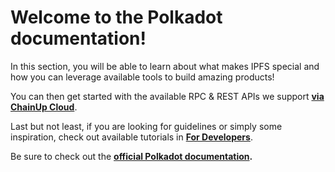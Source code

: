 # Welcome to the Polkadot documentation!

In this section, you will be able to learn about what makes IPFS special and how you can leverage available tools to build amazing products!

You can then get started with the available RPC & REST APIs we support [**via ChainUp Cloud**](https://app.chainupcloud.com/login).

Last but not least, if you are looking for guidelines or simply some inspiration, check out available tutorials in [**For Developers**](../../introduction/for-developers/use-blockchain-api.md).

Be sure to check out the [**official Polkadot documentation**](https://polkadot.network/development/docs/)**.**

